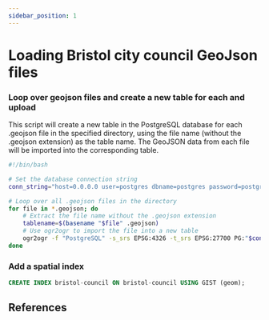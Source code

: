 ```yaml
---
sidebar_position: 1
---
```


# Loading Bristol city council GeoJson files

### Loop over geojson files and create a new table for each and upload

This script will create a new table in the PostgreSQL database for each .geojson file in the specified directory, using the file name (without the .geojson extension) as the table name. The GeoJSON data from each file will be imported into the corresponding table.
```bash
#!/bin/bash

# Set the database connection string
conn_string="host=0.0.0.0 user=postgres dbname=postgres password=postgres"

# Loop over all .geojson files in the directory
for file in *.geojson; do
    # Extract the file name without the .geojson extension
    tablename=$(basename "$file" .geojson)
    # Use ogr2ogr to import the file into a new table
    ogr2ogr -f "PostgreSQL" -s_srs EPSG:4326 -t_srs EPSG:27700 PG:"$conn_string" "$file" -nln "$tablename"
done
```


### Add a spatial index

``` sql
CREATE INDEX bristol-council ON bristol-council USING GIST (geom);
```


## References


